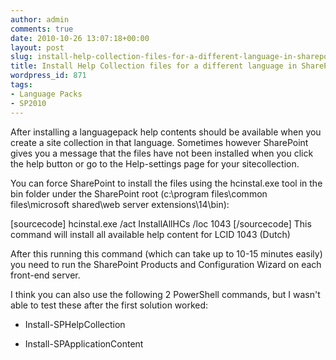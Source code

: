 ```yaml
---
author: admin
comments: true
date: 2010-10-26 13:07:18+00:00
layout: post
slug: install-help-collection-files-for-a-different-language-in-sharepoint-2010
title: Install Help Collection files for a different language in SharePoint 2010
wordpress_id: 871
tags:
- Language Packs
- SP2010
---
```


After installing a languagepack help contents should be available when you create a site collection in that language. 
Sometimes however SharePoint gives you a message that the files have not been installed when you click the help button or go to the Help-settings page for your sitecollection. 

You can force SharePoint to install the files using the hcinstal.exe tool in the bin folder under the SharePoint root (c:\program files\common files\microsoft shared\web server extensions\14\bin):

[sourcecode]
hcinstal.exe /act InstallAllHCs /loc 1043
[/sourcecode]
This command will install all available help content for LCID 1043 (Dutch)

After this running this command (which can take up to 10-15 minutes easily) you need to run the SharePoint Products and Configuration Wizard on each front-end server.

I think you can also use the following 2 PowerShell commands, but I wasn't able to test these after the first solution worked:



	
  * Install-SPHelpCollection

	
  * Install-SPApplicationContent




